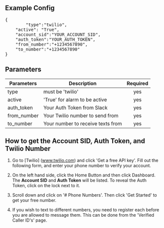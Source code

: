 ## Example Config

<pre>
{
        "type":"twilio",
	"active": "True",
	"account_sid":"YOUR_ACCOUNT_SID",
	"auth_token":"YOUR_AUTH_TOKEN",
	"from_number":"+1234567890",
	"to_number":"+1234567890"
}
</pre>

## Parameters
| Parameters     | Description                            | Required  |
| -------------- |----------------------------------------|:---------:|
| type           | must be 'twilio'                       | yes       |
| active         | 'True' for alarm to be active          | yes       |
| auth_token     | Your Auth Token from Slack             | yes       |
| from_number    | Your Twilio number to send from        | yes       |
| to_number      | Your number to receive texts from      | yes       |  

## How to get the Account SID, Auth Token, and Twilio Number

1. Go to [Twilio] (www.twilio.com) and click 'Get a free API key'. Fill out the following form, and enter your phone number to verify your account.

2. On the left hand side, click the Home Button and then click Dashboard. The **Account SID** and **Auth Token** will be listed. To reveal the Auth Token, click on the lock next to it.

3. Scroll down and click on '# Phone Numbers'. Then click 'Get Started' to get your free number. 

4. If you wish to text to different numbers, you need to register each before you are allowed to message them. This can be done from the 'Verified Caller ID's' page.